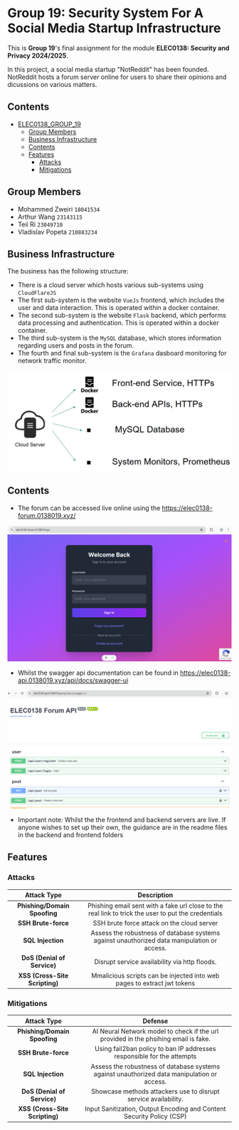 # Group 19: Security System For A Social Media Startup Infrastructure

This is **Group 19**'s final assignment for the module **ELEC0138: Security and Privacy 2024/2025**.

In this project, a social media startup "NotReddit" has been founded.
NotReddit hosts a forum server online for users to share their opinions and dicussions on various matters.


## Contents

- [ELEC0138\_GROUP\_19](#elec0138_group_h)
  - [Group Members](#group-member)
  - [Business Infrastructure](#business-infrastructure)
  - [Contents](#contents)
  <!-- - [Prerequisites](#prerequisites)
  - [Environment Setup](#environment-setup)
    - [Backend](#backend)
    - [Frontend](#frontend)
    - [Database](#database) -->
  - [Features](#features)
    - [Attacks](#attacks)
    - [Mitigations](#mitigations)


## Group Members

* Mohammed Zweiri `18041534`
* Arthur Wang `23143115`
* Teii Ri `23049710`
* Vladislav Popeta `210883234`


## Business Infrastructure
The business has the following structure:

* There is a cloud server which hosts various sub-systems using `CloudFlareJS`
* The first sub-system is the website `VueJs` frontend, which includes the user and data interaction. This is operated within a docker container.
* The second sub-system is the website `Flask` backend, which performs data processing and authentication. This is operated within a docker container.
* The third sub-system is the `MySQL` database, which stores information regarding users and posts in the forum.
* The fourth and final sub-system is the `Grafana` dasboard monitoring for network traffic monitor.

![alt text](images/business-infrastructure.png)

## Contents

* The forum can be accessed live online using the https://elec0138-forum.0138019.xyz/

![alt text](images/forum.png)



* Whilst the swagger api documentation can be found in https://elec0138-api.0138019.xyz/api/docs/swagger-ui

![alt text](images/api.png)





* Important note: Whilst the the frontend and backend servers are live. If anyone wishes to set up their own, the guidance are in the readme files in the backend and frontend folders


## Features

### Attacks

| Attack Type                           | Description                                                                                         |
|:-------------------------------------:|:---------------------------------------------------------------------------------------------------:|
| **Phishing/Domain Spoofing**          | Phishing email sent with a fake url close to the real link to trick the user to put the credentials |
| **SSH Brute-force**                   | SSH brute force attack on the cloud server  |
| **SQL Injection**                     | Assess the robustness of database systems against unauthorized data manipulation or access.         |
| **DoS (Denial of Service)**           | Disrupt service availability via http floods.                                                       |
| **XSS (Cross-Site Scripting)**        | Mmalicious scripts can be injected into web pages to extract jwt tokens                             |

### Mitigations

| Attack Type                           | Defense                                                                                             |
|:-------------------------------------:|:---------------------------------------------------------------------------------------------------:|
| **Phishing/Domain Spoofing**          | AI Neural Network model to check if the url provided in the phsihing email is fake.                 |
| **SSH Brute-force**                   | Using fail2ban policy to ban IP addresses responsible for the attempts |
| **SQL Injection**                     | Assess the robustness of database systems against unauthorized data manipulation or access.         |
| **DoS (Denial of Service)**           | Showcase methods attackers use to disrupt service availability.                                     |
| **XSS (Cross-Site Scripting)**        | Input Sanitization, Output Encoding and Content Security Policy (CSP)    |

